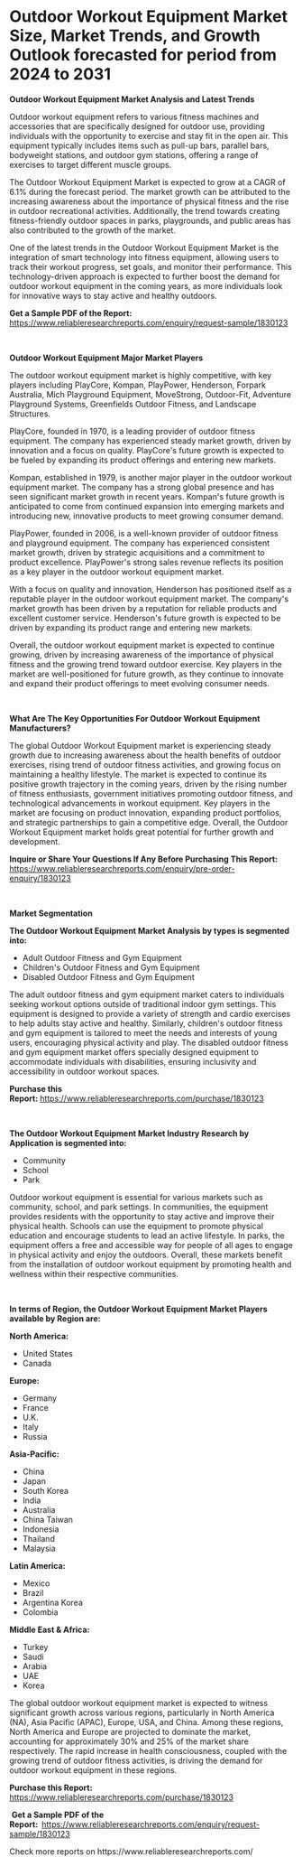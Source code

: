 <p><h1>Outdoor Workout Equipment Market Size, Market Trends, and Growth Outlook forecasted for period from 2024 to 2031</h1></p><p><strong>Outdoor Workout Equipment Market Analysis and Latest Trends</strong></p>
<p><p>Outdoor workout equipment refers to various fitness machines and accessories that are specifically designed for outdoor use, providing individuals with the opportunity to exercise and stay fit in the open air. This equipment typically includes items such as pull-up bars, parallel bars, bodyweight stations, and outdoor gym stations, offering a range of exercises to target different muscle groups.</p><p>The Outdoor Workout Equipment Market is expected to grow at a CAGR of 6.1% during the forecast period. The market growth can be attributed to the increasing awareness about the importance of physical fitness and the rise in outdoor recreational activities. Additionally, the trend towards creating fitness-friendly outdoor spaces in parks, playgrounds, and public areas has also contributed to the growth of the market.</p><p>One of the latest trends in the Outdoor Workout Equipment Market is the integration of smart technology into fitness equipment, allowing users to track their workout progress, set goals, and monitor their performance. This technology-driven approach is expected to further boost the demand for outdoor workout equipment in the coming years, as more individuals look for innovative ways to stay active and healthy outdoors.</p></p>
<p><strong>Get a Sample PDF of the Report:&nbsp;</strong> <a href="https://www.reliableresearchreports.com/enquiry/request-sample/1830123">https://www.reliableresearchreports.com/enquiry/request-sample/1830123</a></p>
<p>&nbsp;</p>
<p><strong>Outdoor Workout Equipment Major Market Players</strong></p>
<p><p>The outdoor workout equipment market is highly competitive, with key players including PlayCore, Kompan, PlayPower, Henderson, Forpark Australia, Mich Playground Equipment, MoveStrong, Outdoor-Fit, Adventure Playground Systems, Greenfields Outdoor Fitness, and Landscape Structures.</p><p>PlayCore, founded in 1970, is a leading provider of outdoor fitness equipment. The company has experienced steady market growth, driven by innovation and a focus on quality. PlayCore's future growth is expected to be fueled by expanding its product offerings and entering new markets.</p><p>Kompan, established in 1979, is another major player in the outdoor workout equipment market. The company has a strong global presence and has seen significant market growth in recent years. Kompan's future growth is anticipated to come from continued expansion into emerging markets and introducing new, innovative products to meet growing consumer demand.</p><p>PlayPower, founded in 2006, is a well-known provider of outdoor fitness and playground equipment. The company has experienced consistent market growth, driven by strategic acquisitions and a commitment to product excellence. PlayPower's strong sales revenue reflects its position as a key player in the outdoor workout equipment market.</p><p>With a focus on quality and innovation, Henderson has positioned itself as a reputable player in the outdoor workout equipment market. The company's market growth has been driven by a reputation for reliable products and excellent customer service. Henderson's future growth is expected to be driven by expanding its product range and entering new markets.</p><p>Overall, the outdoor workout equipment market is expected to continue growing, driven by increasing awareness of the importance of physical fitness and the growing trend toward outdoor exercise. Key players in the market are well-positioned for future growth, as they continue to innovate and expand their product offerings to meet evolving consumer needs.</p></p>
<p>&nbsp;</p>
<p><strong>What Are The Key Opportunities For Outdoor Workout Equipment Manufacturers?</strong></p>
<p><p>The global Outdoor Workout Equipment market is experiencing steady growth due to increasing awareness about the health benefits of outdoor exercises, rising trend of outdoor fitness activities, and growing focus on maintaining a healthy lifestyle. The market is expected to continue its positive growth trajectory in the coming years, driven by the rising number of fitness enthusiasts, government initiatives promoting outdoor fitness, and technological advancements in workout equipment. Key players in the market are focusing on product innovation, expanding product portfolios, and strategic partnerships to gain a competitive edge. Overall, the Outdoor Workout Equipment market holds great potential for further growth and development.</p></p>
<p><strong>Inquire or Share Your Questions If Any Before Purchasing This Report:</strong> <a href="https://www.reliableresearchreports.com/enquiry/pre-order-enquiry/1830123">https://www.reliableresearchreports.com/enquiry/pre-order-enquiry/1830123</a></p>
<p>&nbsp;</p>
<p><strong>Market Segmentation</strong></p>
<p><strong>The Outdoor Workout Equipment Market Analysis by types is segmented into:</strong></p>
<p><ul><li>Adult Outdoor Fitness and Gym Equipment</li><li>Children's Outdoor Fitness and Gym Equipment</li><li>Disabled Outdoor Fitness and Gym Equipment</li></ul></p>
<p><p>The adult outdoor fitness and gym equipment market caters to individuals seeking workout options outside of traditional indoor gym settings. This equipment is designed to provide a variety of strength and cardio exercises to help adults stay active and healthy. Similarly, children's outdoor fitness and gym equipment is tailored to meet the needs and interests of young users, encouraging physical activity and play. The disabled outdoor fitness and gym equipment market offers specially designed equipment to accommodate individuals with disabilities, ensuring inclusivity and accessibility in outdoor workout spaces.</p></p>
<p><strong>Purchase this Report:&nbsp;</strong><a href="https://www.reliableresearchreports.com/purchase/1830123">https://www.reliableresearchreports.com/purchase/1830123</a></p>
<p>&nbsp;</p>
<p><strong>The Outdoor Workout Equipment Market Industry Research by Application is segmented into:</strong></p>
<p><ul><li>Community</li><li>School</li><li>Park</li></ul></p>
<p><p>Outdoor workout equipment is essential for various markets such as community, school, and park settings. In communities, the equipment provides residents with the opportunity to stay active and improve their physical health. Schools can use the equipment to promote physical education and encourage students to lead an active lifestyle. In parks, the equipment offers a free and accessible way for people of all ages to engage in physical activity and enjoy the outdoors. Overall, these markets benefit from the installation of outdoor workout equipment by promoting health and wellness within their respective communities.</p></p>
<p>&nbsp;</p>
<p><strong>In terms of Region, the Outdoor Workout Equipment Market Players available by Region are:</strong></p>
<p>
    <p> <strong> North America: </strong>
        <ul>
            <li>United States</li>
            <li>Canada</li>
        </ul>
        </p> 
    <p> <strong> Europe: </strong>
        <ul>
            <li>Germany</li>
            <li>France</li>
            <li>U.K.</li>
            <li>Italy</li>
            <li>Russia</li>
        </ul>
        </p> 
    <p> <strong> Asia-Pacific: </strong>
        <ul>
            <li>China</li>
            <li>Japan</li>
            <li>South Korea</li>
            <li>India</li>
            <li>Australia</li>
            <li>China Taiwan</li>
            <li>Indonesia</li>
            <li>Thailand</li>
            <li>Malaysia</li>
        </ul>
        </p> 
    <p> <strong> Latin America: </strong>
        <ul>
            <li>Mexico</li>
            <li>Brazil</li>
            <li>Argentina Korea</li>
            <li>Colombia</li>
        </ul>
        </p> 
    <p> <strong> Middle East & Africa: </strong>
        <ul>
            <li>Turkey</li>
            <li>Saudi</li>
            <li>Arabia</li>
            <li>UAE</li>
            <li>Korea</li>
        </ul>
    </p>
    </p>
<p><p>The global outdoor workout equipment market is expected to witness significant growth across various regions, particularly in North America (NA), Asia Pacific (APAC), Europe, USA, and China. Among these regions, North America and Europe are projected to dominate the market, accounting for approximately 30% and 25% of the market share respectively. The rapid increase in health consciousness, coupled with the growing trend of outdoor fitness activities, is driving the demand for outdoor workout equipment in these regions.</p></p>
<p><strong>Purchase this Report: </strong><a href="https://www.reliableresearchreports.com/purchase/1830123">https://www.reliableresearchreports.com/purchase/1830123</a></p>
<p>&nbsp;<strong>Get a Sample PDF of the Report:&nbsp;&nbsp;</strong><a href="https://www.reliableresearchreports.com/enquiry/request-sample/1830123">https://www.reliableresearchreports.com/enquiry/request-sample/1830123</a></p>
<p><strong></strong></p>
<p>Check more reports on https://www.reliableresearchreports.com/</p>